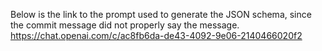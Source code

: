 Below is the link to the prompt used to generate the JSON schema, since the commit message did not properly say the message.
https://chat.openai.com/c/ac8fb6da-de43-4092-9e06-2140466020f2

